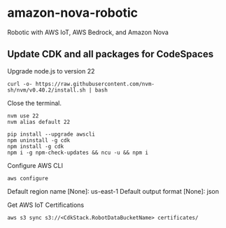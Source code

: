 # amazon-nova-robotic
Robotic with AWS IoT, AWS Bedrock, and Amazon Nova


## Update CDK and all packages for CodeSpaces
Upgrade node.js to version 22
```
curl -o- https://raw.githubusercontent.com/nvm-sh/nvm/v0.40.2/install.sh | bash
```
Close the terminal.
```
nvm use 22
nvm alias default 22
```


```
pip install --upgrade awscli
npm uninstall -g cdk
npm install -g cdk
npm i -g npm-check-updates && ncu -u && npm i
```
Configure AWS CLI
```
aws configure
```
Default region name [None]: us-east-1
Default output format [None]: json


Get AWS IoT Certifications
```
aws s3 sync s3://<CdkStack.RobotDataBucketName> certificates/
```

